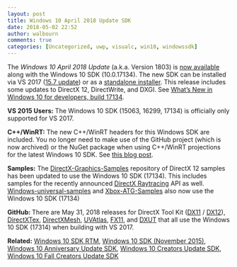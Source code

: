 ```yaml
---
layout: post
title: Windows 10 April 2018 Update SDK
date: 2018-05-02 22:52
author: walbourn
comments: true
categories: [Uncategorized, uwp, visualc, win10, windowssdk]
---
```

The <em>Windows 10 April 2018 Update</em> (a.k.a. Version 1803) is <a href="https://blogs.windows.com/buildingapps/2018/04/30/start-developing-on-windows-10-april-2018-update-today/">now available</a> along with the Windows 10 SDK (10.0.17134). The new SDK can be installed via VS 2017 (<a href="https://blogs.msdn.microsoft.com/chuckw/2018/05/07/vs-2017-15-7-update/">15.7 update</a>) or as a <a href="https://go.microsoft.com/fwlink/?linkid=870807">standalone installer</a>. This release includes some updates to DirectX 12, DirectWrite, and DXGI. See <a href="https://docs.microsoft.com/en-us/windows/uwp/whats-new/windows-10-build-17134">What’s New in Windows 10 for developers, build 17134</a>.

<strong>VS 2015 Users:</strong> The Windows 10 SDK (15063, 16299, 17134) is officially only supported for VS 2017.

<strong>C++/WinRT:</strong> The new C++/WinRT headers for this Windows SDK are included. You no longer need to make use of the GitHub project (which is now archived) or the NuGet package when using C++/WinRT projections for the latest Windows 10 SDK. See <a href="https://blogs.msdn.microsoft.com/vcblog/2017/11/01/cppwinrt-is-now-included-the-windows-sdk/">this blog post</a>.

<strong>Samples:</strong> The <a href="https://github.com/Microsoft/DirectX-Graphics-Samples/">DirectX-Graphics-Samples</a> repository of DirectX 12 samples has been updated to use the Windows 10 SDK (17134). This includes samples for the recently announced <a href="https://blogs.msdn.microsoft.com/directx/2018/03/19/announcing-microsoft-directx-raytracing/">DirectX Raytracing</a> API as well. <a href="https://github.com/Microsoft/Windows-universal-samples">Windows-universal-samples</a> and <a href="https://github.com/Microsoft/Xbox-ATG-Samples">Xbox-ATG-Samples</a> also now use the Windows 10 SDK (17134)

<strong>GitHub: </strong>There are May 31, 2018 releases for DirectX Tool Kit (<a href="https://github.com/Microsoft/DirectXTK/releases">DX11</a> / <a href="https://github.com/Microsoft/DirectXTK12/releases">DX12</a>), <a href="https://github.com/Microsoft/DirectXTex/releases">DirectXTex</a>, <a href="https://github.com/Microsoft/DirectXMesh/releases">DirectXMesh</a>, <a href="https://github.com/Microsoft/UVAtlas/releases">UVAtlas</a>, <a href="https://github.com/Microsoft/FX11/releases">FX11</a>, and <a href="https://github.com/Microsoft/DXUT/releases">DXUT</a> that all use the Windows 10 SDK (17314) when building with VS 2017.

<strong>Related:</strong> <a href="https://blogs.msdn.microsoft.com/chuckw/2015/07/30/windows-10-sdk-rtm/">Windows 10 SDK RTM</a>, <a href="https://blogs.msdn.microsoft.com/chuckw/2015/11/30/windows-10-sdk-november-2015/">Windows 10 SDK (November 2015)</a>, <a href="https://blogs.msdn.microsoft.com/chuckw/2016/08/02/windows-10-anniversary-update-sdk/">Windows 10 Anniversary Update SDK</a>, <a href="https://blogs.msdn.microsoft.com/chuckw/2017/04/06/windows-10-creators-update-sdk/">Windows 10 Creators Update SDK</a>, <a href="https://blogs.msdn.microsoft.com/chuckw/2017/10/11/windows-10-fall-creators-update-sdk/">Windows 10 Fall Creators Update SDK</a>
